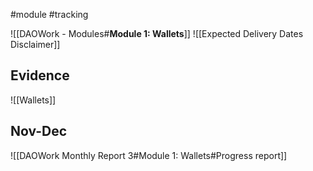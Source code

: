 #module #tracking 

![[DAOWork - Modules#**Module 1: Wallets**]]
![[Expected Delivery Dates Disclaimer]]

## Evidence

![[Wallets]]


## Nov-Dec 
![[DAOWork Monthly Report 3#Module 1: Wallets#Progress report]]
